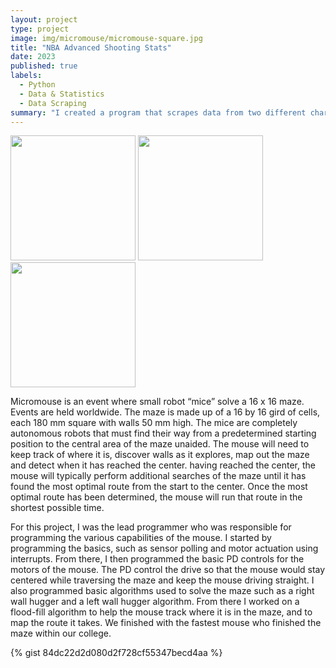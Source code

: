 ```yaml
---
layout: project
type: project
image: img/micromouse/micromouse-square.jpg
title: "NBA Advanced Shooting Stats"
date: 2023
published: true
labels:
  - Python
  - Data & Statistics
  - Data Scraping 
summary: "I created a program that scrapes data from two different charts and combines them, but only retriveing the data from players who meet certain metrics and conditions. "
---
```


<div class="text-center p-4">
  <img width="200px" src="../img/Stats1.jpeg" class="img-thumbnail" >
  <img width="200px" src="../img/Stats3.jpeg" class="img-thumbnail" >
  <img width="200px" src="../img/Stats2.jpeg" class="img-thumbnail" >
</div>

Micromouse is an event where small robot “mice” solve a 16 x 16 maze.  Events are held worldwide.  The maze is made up of a 16 by 16 gird of cells, each 180 mm square with walls 50 mm high.  The mice are completely autonomous robots that must find their way from a predetermined starting position to the central area of the maze unaided.  The mouse will need to keep track of where it is, discover walls as it explores, map out the maze and detect when it has reached the center.  having reached the center, the mouse will typically perform additional searches of the maze until it has found the most optimal route from the start to the center.  Once the most optimal route has been determined, the mouse will run that route in the shortest possible time.

For this project, I was the lead programmer who was responsible for programming the various capabilities of the mouse.  I started by programming the basics, such as sensor polling and motor actuation using interrupts.  From there, I then programmed the basic PD controls for the motors of the mouse.  The PD control the drive so that the mouse would stay centered while traversing the maze and keep the mouse driving straight.  I also programmed basic algorithms used to solve the maze such as a right wall hugger and a left wall hugger algorithm.  From there I worked on a flood-fill algorithm to help the mouse track where it is in the maze, and to map the route it takes.  We finished with the fastest mouse who finished the maze within our college.


{% gist 84dc22d2d080d2f728cf55347becd4aa %}
